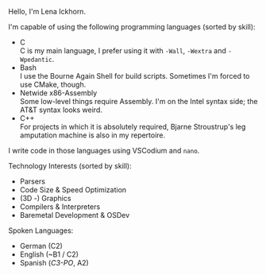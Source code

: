Hello, I'm Lena Ickhorn.

I'm capable of using the following programming languages
(sorted by skill):
- C  
    C is my main language, I prefer using it with
    `-Wall`, `-Wextra` and `-Wpedantic`.
- Bash  
    I use the Bourne Again Shell for build scripts.
    Sometimes I'm forced to use CMake, though.
- Netwide x86-Assembly  
    Some low-level things require Assembly. I'm on the Intel syntax
    side; the AT&T syntax looks weird.
- C++  
    For projects in which it is absolutely required, Bjarne
    Stroustrup's leg amputation machine is also in my repertoire.

I write code in those languages using VSCodium and `nano`.

Technology Interests (sorted by skill):

- Parsers
- Code Size & Speed Optimization
- (3D -) Graphics
- Compilers & Interpreters
- Baremetal Development & OSDev

Spoken Languages:

- German  (C2)
- English (~B1 / C2)
- Spanish (*C3-PO*, A2)

